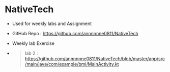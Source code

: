 # NativeTech
- Used for weekly labs and Assignment 
- GitHub Repo : https://github.com/annnnnne0811/NativeTech 

- Weekly lab Exercise 
- > lab 2 : https://github.com/annnnnne0811/NativeTech/blob/master/app/src/main/java/com/example/bmi/MainActivity.kt 